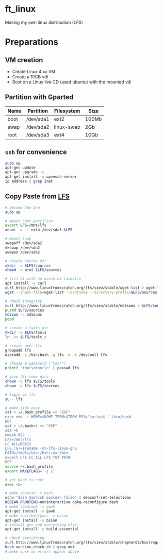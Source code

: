 # ft_linux
Making my own linux distribution (LFS)

# Preparations

## VM creation

* Create Linux 4.xx VM
* Create a 10GB vdi
* Boot on a Linux live CD (used ubuntu) with the mounted vdi

## Partition with Gparted

| Name   | Partition | Filesystem | Size     |
|--------|-----------|------------|----------|
| boot   | /dev/sda1 | ext2       | 100Mb    |
| swap   | /dev/sda2 | linux-swap | 2Gb      |
| root   | /dev/sda3 | ext4       | 10Gb     |

## `ssh` for convenience

```bash
sudo su
apt-get update
apt-get upgrade -y
apt-get install -y openssh-server
ip address | grep inet
```

## Copy Paste from [LFS](http://www.linuxfromscratch.org/lfs/view/stable/)

```bash
# become The One
sudo su

# mount root partition
export LFS=/mnt/lfs
mount -v -t ext4 /dev/sda3 $LFS

# mount swap
swapoff /dev/sda2
mkswap /dev/sda2
swapon /dev/sda2

# create source dir
mkdir -v $LFS/sources
chmod -v a+wt $LFS/sources

# fill it with an ocean of tarballs
apt install -y curl
curl http://www.linuxfromscratch.org/lfs/view/stable/wget-list > wget-list
wget --input-file=wget-list --continue --directory-prefix=$LFS/sources

# check integrity
curl http://www.linuxfromscratch.org/lfs/view/stable/md5sums > $LFS/sources/md5sums
pushd $LFS/sources
md5sum -c md5sums
popd

# create a tools dir
mkdir -v $LFS/tools
ln -sv $LFS/tools /

# create user lfs
groupadd lfs
useradd -s /bin/bash -g lfs -m -k /dev/null lfs

# choose a password ("toor")
printf 'toor\ntoor\n' | passwd lfs

# give lfs some dirs
chown -v lfs $LFS/tools
chown -v lfs $LFS/sources

# login as lfs
su - lfs

# make life easy
cat > ~/.bash_profile << "EOF"
exec env -i HOME=$HOME TERM=$TERM PS1='\u:\w\$ ' /bin/bash
EOF
cat > ~/.bashrc << "EOF"
set +h
umask 022
LFS=/mnt/lfs
LC_ALL=POSIX
LFS_TGT=$(uname -m)-lfs-linux-gnu
PATH=/tools/bin:/bin:/usr/bin
export LFS LC_ALL LFS_TGT PATH
EOF
source ~/.bash_profile
export MAKEFLAGS='-j 2'

# get back to root
exec <&-

# make /bin/sh -> bash
echo "dash dash/sh boolean false" | debconf-set-selections
DEBIAN_FRONTEND=noninteractive dpkg-reconfigure dash
# make /bin/awk -> gawk
apt-get install -y gawk
# make /usr/bin/yacc -> bison
apt-get install -y bison
# install gcc and everything else
apt-get install -y build-essential

# check everything
curl http://www.linuxfromscratch.org/lfs/view/stable/chapter02/hostreqs.html | grep -A53 "# Simple script to list version numbers of critical development tools" | sed 's:</code>::g' | sed 's:&gt;:>:g' | sed 's:&lt;:<:g' | sed 's:&amp;:\&:g' | sed 's:failed:not OK:g' > version-check.sh
bash version-check.sh | grep not
# make sure no errors appear above
```
